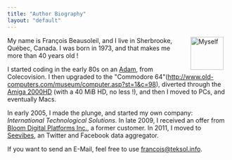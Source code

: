 ```yaml
---
title: "Author Biography"
layout: "default"
---
```

<div style="float:right;margin:0 12px"><img width="75" height="75" src="http://farm1.static.flickr.com/26/56229078_4b09373af3_s_d.jpg" alt="Myself"/></div>

My name is Fran&ccedil;ois Beausoleil, and I live in Sherbrooke, Qu&eacute;bec, Canada.  I was born in 1973, and that makes me more
than 40 years old !

I started coding in the early 80s on an [Adam](http://www.old-computers.com/museum/computer.asp?st=1&c=57), from
Colecovision.  I then upgraded to the "Commodore 64"(http://www.old-computers.com/museum/computer.asp?st=1&c=98),
diverted through the [Amiga 2000HD](http://www.old-computers.com/museum/computer.asp?st=1&c=63) (with a 40 MiB HD, no
less !), and then I moved to PCs, and eventually Macs.

In early 2005, I made the plunge, and started my own company:
_International Technological Solutions_. In late 2009, I received an offer from
[Bloom Digital Platforms Inc.](http://bloomdigital.com/), a former customer. In 2011, I moved to
[Seevibes](http://seevibes.com), an Twitter and Facebook data aggregator.

If you want to send an E-Mail, feel free to use [francois@teksol.info](mailto:francois@teksol.info).

